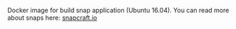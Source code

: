 Docker image for build snap application (Ubuntu 16.04).
You can read more about snaps here: [snapcraft.io](http://snapcraft.io/)
